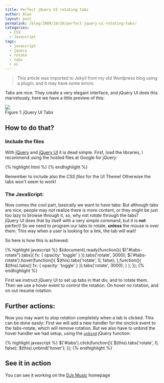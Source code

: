 ```yaml
---
title: Perfect jQuery UI rotating tabs
author: Alex
layout: post
permalink: /blog/2009/10/20/perfect-jquery-ui-rotating-tabs/
categories:
  - CSS
  - Javascript
tags:
  - javascript
  - jquery
  - rotate
  - tabs
  - ui
--- 
```


> This article was imported to Jekyll from my old Wordpress blog using a plugin, and it may have some errors.

Tabs are nice. They create a very elegant interface, and jQuery UI does this marvelously, here we have a little preview of this:

<div class="caption">
	<img src="http://urbanoalvarez.es/blog/wp-content/uploads/2009/10/tabs.png" /><br />
	Figure 1: jQuery UI Tabs
</div> 

## How to do that?

### Include the files

With [jQuery][2] and [jQuery UI][3] it is dead simple. First, load the libraries, I recommend using the hosted files at Google for jQuery:

[2]: http://jquery.com/
[3]: http://jqueryui.com/

{% highlight html %}
	<script src="http://jqueryjs.googlecode.com/files/jquery-x.min.js" type="text/javascript"></script>
	<script src="path/to/jquery UI" type="text/javascript"></script>
{% endhighlight %}

Remember to include also the *CSS files* for the UI Theme! Otherwise the tabs won\'t seem to work!

### The JavaScript:

Now comes the cool part, basically we want to have tabs: But although tabs are nice, people may not realize there is more content, or they might be just too lazy to browse through it, so, why not *rotate* through the tabs?  
jQuery UI does that by itself with a very simple command, but it is **not** perfect! So we need to program our tabs to rotate, **unless** the mouse is over them. This way when a user is looking for a link, the tab will wait!

So here is how this is achieved:

{% highlight javascript  %}
    $(document).ready(function(){
    	$("#tabs-rotate").tabs({ fx: { opacity: 'toggle' } }).tabs('rotate', 3000);
    	$('#tabs-rotate').hover(function(){
    			$(this).tabs('rotate', 0, false);
    		},function(){
    			$(this).tabs({ fx: { opacity: 'toggle' } }).tabs('rotate', 3000);
    		}
    	);
    });
{% endhighlight %}

First we instruct jQuery UI to set up tabs in that div, and to rotate them. Then we use a hover event to control the rotation. On hover no rotation, and on out resume rotation.

## Further actions:

Now you may want to stop rotation completely when a tab is clicked. This can be done easily: First we will add a new handler for the onclick event to the tabs-rotate, which will remove rotation. But we also have to unbind the hover handler we had setup, using the [`unbind`][7] jQuery function:

 [7]: http://api.jquery.com/unbind/

{% highlight javascript  %}
    $('#tabs').click(function(){
    	$(this).tabs('rotate', 0, false);
    	$(this).unbind('hover');
    });
{% endhighlight %}

## See it in action

You can see it working on the [DJs Music][8] homepage

 [8]: http://djs-music.com